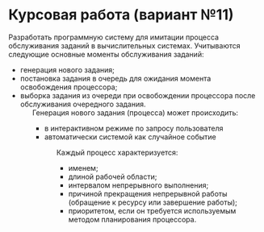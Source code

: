 # Курсовая работа (вариант №11)
        
Разработать программную систему для имитации процесса обслуживания заданий в вычислительных системах.
Учитываются следующие основные моменты обслуживания заданий: 
<ul>
        <li>генерация нового задания; 
        <li>постановка задания в очередь для ожидания момента освобождения процессора; 
        <li>выборка задания из очереди при освобождении процессора после обслуживания очередного задания.
<ul>
Генерация нового задания (процесса) может происходить:
<ul>
        <li>в интерактивном режиме по запросу пользователя
        <li>автоматически системой как случайное событие
<ul>

Каждый процесс характеризуется:
<ul>
        <li>именем;
        <li>длиной рабочей области;
        <li>интервалом непрерывного выполнения;
        <li>причиной прекращения непрерывной работы (обращение к ресурсу или завершение работы);
        <li>приоритетом, если он требуется используемым методом планирования процессора.
<ul>
